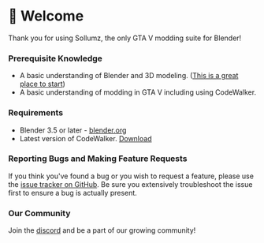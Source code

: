 # 👋 Welcome

Thank you for using Sollumz, the only GTA V modding suite for Blender!

### Prerequisite Knowledge

* A basic understanding of Blender and 3D modeling. ([This is a great place to start](https://www.youtube.com/playlist?list=PLjEaoINr3zgFX8ZsChQVQsuDSjEqdWMAD))
* A basic understanding of modding in GTA V including using CodeWalker.

### Requirements

* Blender 3.5 or later - [blender.org](http://www.blender.org/download/)
* Latest version of CodeWalker. [Download](https://cdn.discordapp.com/attachments/351357358460370944/1148210493622861915/CodeWalker30\_dev45.zip)

### Reporting Bugs and Making Feature Requests

If you think you've found a bug or you wish to request a feature, please use the [issue tracker on GitHub](https://github.com/Skylumz/Sollumz/issues). Be sure you extensively troubleshoot the issue first to ensure a bug is actually present.

### **Our Community**

Join the [discord](https://discord.gg/sollumz) and be a part of our growing community!&#x20;
